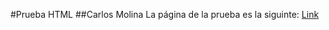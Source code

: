 #Prueba HTML
##Carlos Molina
La página de la prueba es la siguinte:
[Link](https://meridion87.github.io/exp-pres-8-prueba/)